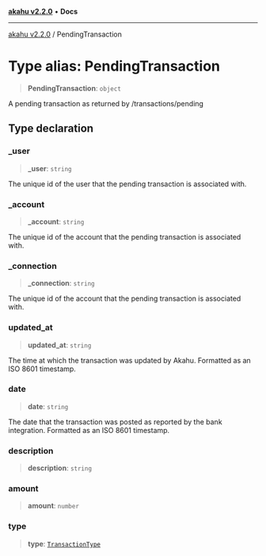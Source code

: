 [**akahu v2.2.0**](../README.md) • **Docs**

***

[akahu v2.2.0](../README.md) / PendingTransaction

# Type alias: PendingTransaction

> **PendingTransaction**: `object`

A pending transaction as returned by /transactions/pending

## Type declaration

### \_user

> **\_user**: `string`

The unique id of the user that the pending transaction is associated with.

### \_account

> **\_account**: `string`

The unique id of the account that the pending transaction is associated with.

### \_connection

> **\_connection**: `string`

The unique id of the account that the pending transaction is associated with.

### updated\_at

> **updated\_at**: `string`

The time at which the transaction was updated by Akahu. Formatted as an ISO 8601 timestamp.

### date

> **date**: `string`

The date that the transaction was posted as reported by the bank integration. Formatted as an
ISO 8601 timestamp.

### description

> **description**: `string`

### amount

> **amount**: `number`

### type

> **type**: [`TransactionType`](TransactionType.md)
